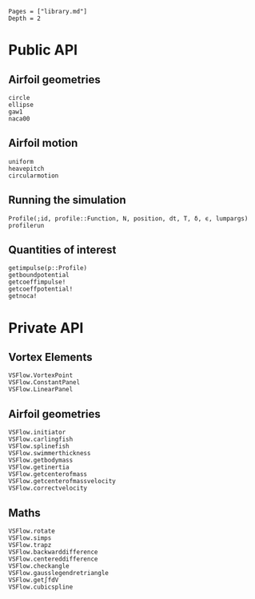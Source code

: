 ```@contents
Pages = ["library.md"]
Depth = 2
```

# Public API

## Airfoil geometries
```@docs
circle
ellipse
gaw1
naca00
```

## Airfoil motion
```@docs
uniform
heavepitch
circularmotion
```

## Running the simulation
```@docs
Profile(;id, profile::Function, N, position, dt, T, δ, ϵ, lumpargs)
profilerun
```

## Quantities of interest
```@docs
getimpulse(p::Profile)
getboundpotential
getcoeffimpulse!
getcoeffpotential!
getnoca!
```

# Private API

## Vortex Elements
```@docs
VSFlow.VortexPoint
VSFlow.ConstantPanel
VSFlow.LinearPanel
```

## Airfoil geometries
```@docs
VSFlow.initiator
VSFlow.carlingfish
VSFlow.splinefish
VSFlow.swimmerthickness
VSFlow.getbodymass
VSFlow.getinertia
VSFlow.getcenterofmass
VSFlow.getcenterofmassvelocity
VSFlow.correctvelocity
```

## Maths
```@docs
VSFlow.rotate
VSFlow.simps
VSFlow.trapz
VSFlow.backwarddifference
VSFlow.centereddifference
VSFlow.checkangle
VSFlow.gausslegendretriangle
VSFlow.get∫fdV
VSFlow.cubicspline
```
